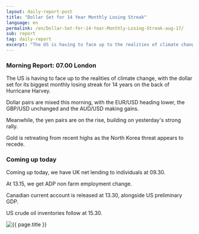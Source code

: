 ```yaml
---
layout: daily-report-post
title: "Dollar Set for 14 Year Monthly Losing Streak"
language: en
permalink: /en/Dollar-Set-for-14-Year-Monthly-Losing-Streak-aug-17/
sub: report
tag: daily-report
excerpt: "The US is having to face up to the realities of climate change, with the dollar set for its biggest monthly losing streak ..."
---
```

### Morning Report: 07.00 London

The US is having to face up to the realities of climate change, with the dollar set for its biggest monthly losing streak for 14 years on the back of Hurricane Harvey. 

Dollar pairs are mixed this morning, with the EUR/USD heading lower, the GBP/USD unchanged and the AUD/USD making gains. 

Meanwhile, the yen pairs are on the rise, building on yesterday's strong rally. 

Gold is retreating from recent highs as the North Korea threat appears to recede. 

### Coming up today

Coming up today, we have UK net lending to individuals at 09.30. 

At 13.15, we get ADP non farm employment change. 

Canadian current account is released at 13.30, alongside US preliminary GDP. 

US crude oil inventories follow at 15.30.

<p><img src="{{ "/assets/images/daily-report/2017-08-30_07-29-53.jpg" | relative_url }}" alt="{{ page.title }}" title="{{ page.title }}"></p>
